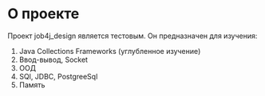 # О проекте 
Проект job4j_design является тестовым. Он предназначен для изучения:
 1. Java Collections Frameworks (углубленное изучение)
 2. Ввод-вывод, Socket
 3. ООД
 4. SQl, JDBC, PostgreeSql
 5. Память